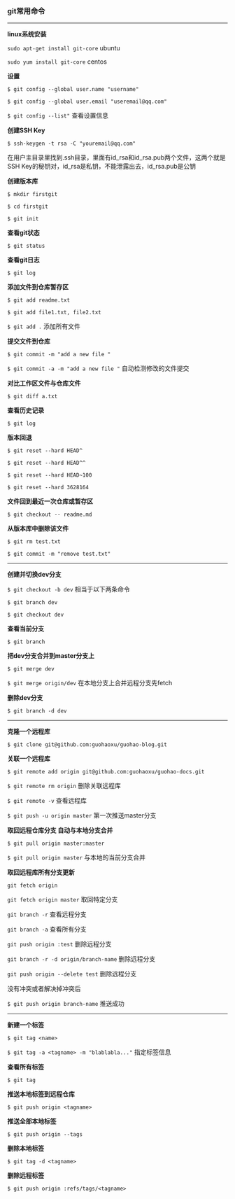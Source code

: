### git常用命令
---
**linux系统安装**

`sudo apt-get install git-core` ubuntu

`sudo yum install git-core` centos

**设置**

`$ git config --global user.name "username"`

`$ git config --global user.email "useremail@qq.com"`

`$ git config --list"` 查看设置信息

**创建SSH Key**

`$ ssh-keygen -t rsa -C "youremail@qq.com"`

在用户主目录里找到.ssh目录，里面有id_rsa和id_rsa.pub两个文件，这两个就是SSH Key的秘钥对，id_rsa是私钥，不能泄露出去，id_rsa.pub是公钥

**创建版本库**

`$ mkdir firstgit`

`$ cd firstgit`

`$ git init`

**查看git状态**

`$ git status`

**查看git日志**

`$ git log`

**添加文件到仓库暂存区**

`$ git add readme.txt`

`$ git add file1.txt, file2.txt`

`$ git add .` 添加所有文件

**提交文件到仓库**

`$ git commit -m "add a new file "`

`$ git commit -a -m "add a new file "` 自动检测修改的文件提交

**对比工作区文件与仓库文件**

`$ git diff a.txt`

**查看历史记录**

`$ git log`

**版本回退**

`$ git reset --hard HEAD^`

`$ git reset --hard HEAD^^`

`$ git reset --hard HEAD~100`

`$ git reset --hard 3628164`

**文件回到最近一次仓库或暂存区**

`$ git checkout -- readme.md`

**从版本库中删除该文件**

`$ git rm test.txt`

`$ git commit -m "remove test.txt"`

---

**创建并切换dev分支**

`$ git checkout -b dev` 相当于以下两条命令

`$ git branch dev`

`$ git checkout dev`

**查看当前分支**

`$ git branch`

**把dev分支合并到master分支上**

`$ git merge dev`

`$ git merge origin/dev` 在本地分支上合并远程分支先fetch

**删除dev分支**

`$ git branch -d dev`

---

**克隆一个远程库**

`$ git clone git@github.com:guohaoxu/guohao-blog.git`

**关联一个远程库**

`$ git remote add origin git@github.com:guohaoxu/guohao-docs.git`

`$ git remote rm origin` 删除关联远程库

`$ git remote -v` 查看远程库

`$ git push -u origin master` 第一次推送master分支

**取回远程仓库分支 自动与本地分支合并**

`$ git pull origin master:master`

`$ git pull origin master` 与本地的当前分支合并

**取回远程库所有分支更新**

`git fetch origin`

`git fetch origin master` 取回特定分支

`git branch -r` 查看远程分支

`git branch -a` 查看所有分支

`git push origin :test` 删除远程分支

`git branch -r -d origin/branch-name` 删除远程分支

`git push origin --delete test` 删除远程分支

没有冲突或者解决掉冲突后

`$ git push origin branch-name` 推送成功

---

**新建一个标签**

`$ git tag <name>`

`$ git tag -a <tagname> -m "blablabla..."` 指定标签信息

**查看所有标签**

`$ git tag`

**推送本地标签到远程仓库**

`$ git push origin <tagname>`

**推送全部本地标签**

`$ git push origin --tags`

**删除本地标签**

`$ git tag -d <tagname>`

**删除远程标签**

`$ git push origin :refs/tags/<tagname>`
